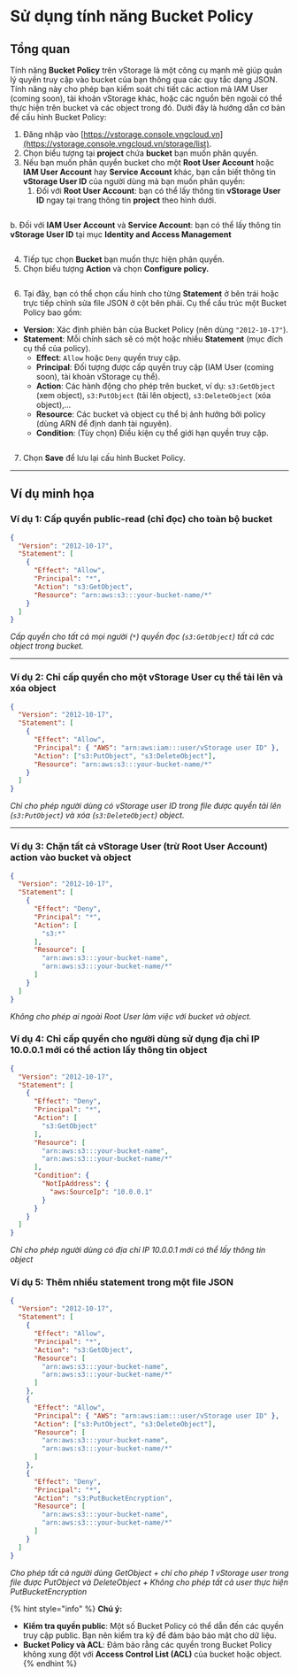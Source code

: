 # Sử dụng tính năng Bucket Policy

## Tổng quan

Tính năng **Bucket Policy** trên vStorage là một công cụ mạnh mẽ giúp quản lý quyền truy cập vào bucket của bạn thông qua các quy tắc dạng JSON. Tính năng này cho phép bạn kiểm soát chi tiết các action mà IAM User (coming soon), tài khoản vStorage khác, hoặc các nguồn bên ngoài có thể thực hiện trên bucket và các object trong đó. Dưới đây là hướng dẫn cơ bản để cấu hình Bucket Policy:

1. Đăng nhập vào [https://vstorage.console.vngcloud.vn](https://vstorage.console.vngcloud.vn/storage/list).
2. Chọn biểu tượng <img src="../../../../../../.gitbook/assets/image (7).png" alt="" data-size="line">tại **project** chứa **bucket** bạn muốn phân quyền.
3. Nếu bạn muốn phân quyền bucket cho một **Root User Account** hoặc **IAM User Account** hay **Service Account** khác, bạn cần biết thông tin **vStorage User ID** của người dùng mà bạn muốn phân quyền:&#x20;
   1. Đối với **Root User Account**: bạn có thể lấy thông tin **vStorage User ID** ngay tại trang thông tin **project** theo hình dưới.

<figure><img src="../../../../../../.gitbook/assets/image (867).png" alt=""><figcaption></figcaption></figure>

b. Đối với **IAM User Account** và **Service Account**: bạn có thể lấy thông tin **vStorage User ID** tại mục  **Identity and Access Management**

<figure><img src="../../../../../../.gitbook/assets/image (8).png" alt=""><figcaption></figcaption></figure>

4. Tiếp tục chọn **Bucket** bạn muốn thực hiện phân quyền.
5. Chọn biểu tượng **Action** và chọn **Configure policy.**

<figure><img src="../../../../../../.gitbook/assets/image (10) (1) (1) (1) (1) (1).png" alt=""><figcaption></figcaption></figure>

6. Tại đây, bạn có thể chọn cấu hình cho từng **Statement** ở bên trái hoặc trực tiếp chỉnh sửa file JSON ở cột bên phải. Cụ thể cấu trúc một Bucket Policy bao gồm:

* **Version**: Xác định phiên bản của Bucket Policy (nên dùng `"2012-10-17"`).
* **Statement**: Mỗi chính sách sẽ có một hoặc nhiều **Statement** (mục đích cụ thể của policy).
  * **Effect**: `Allow` hoặc `Deny` quyền truy cập.
  * **Principal**: Đối tượng được cấp quyền truy cập (IAM User (coming soon),  tài khoản vStorage cụ thể).
  * **Action**: Các hành động cho phép trên bucket, ví dụ: `s3:GetObject` (xem object), `s3:PutObject` (tải lên object), `s3:DeleteObject` (xóa object),…
  * **Resource**: Các bucket và object cụ thể bị ảnh hưởng bởi policy (dùng ARN để định danh tài nguyên).
  * **Condition**: (Tùy chọn) Điều kiện cụ thể giới hạn quyền truy cập.

<figure><img src="../../../../../../.gitbook/assets/image (11) (1) (1) (1) (1) (1).png" alt=""><figcaption></figcaption></figure>

7. Chọn **Save** để lưu lại cấu hình Bucket Policy.

***

## Ví dụ minh họa

### **Ví dụ 1: Cấp quyền public-read (chỉ đọc) cho toàn bộ bucket**&#x20;

```json
{
  "Version": "2012-10-17",
  "Statement": [
    {
      "Effect": "Allow",
      "Principal": "*",
      "Action": "s3:GetObject",
      "Resource": "arn:aws:s3:::your-bucket-name/*"
    }
  ]
}

```

_Cấp quyền cho tất cả mọi người (`*`) quyền đọc (`s3:GetObject`) tất cả các object trong bucket._

***

### **Ví dụ 2: Chỉ cấp quyền cho một vStorage User cụ thể tải lên và xóa object**

```json
{
  "Version": "2012-10-17",
  "Statement": [
    {
      "Effect": "Allow",
      "Principal": { "AWS": "arn:aws:iam:::user/vStorage user ID" },
      "Action": ["s3:PutObject", "s3:DeleteObject"],
      "Resource": "arn:aws:s3:::your-bucket-name/*"
    }
  ]
}
```

_Chỉ cho phép người dùng có vStorage user ID trong file được quyền tải lên (`s3:PutObject`) và xóa (`s3:DeleteObject`) object._

***

### **Ví dụ 3: Chặn tất cả vStorage User (trừ Root User Account) action vào bucket và object**

```json
{
  "Version": "2012-10-17",
  "Statement": [
    {
      "Effect": "Deny",
      "Principal": "*",
      "Action": [
        "s3:*"
      ],
      "Resource": [
        "arn:aws:s3:::your-bucket-name",
        "arn:aws:s3:::your-bucket-name/*"
      ]
    }
  ]
}
```

_Không cho phép ai ngoài Root User làm việc với bucket và object._

### **Ví dụ 4: Chỉ cấp quyền cho người dùng sử dụng địa chỉ IP 10.0.0.1 mới có thể action lấy thông tin object**

```json
{
  "Version": "2012-10-17",
  "Statement": [
    {
      "Effect": "Deny",
      "Principal": "*",
      "Action": [
        "s3:GetObject"
      ],
      "Resource": [
        "arn:aws:s3:::your-bucket-name",
        "arn:aws:s3:::your-bucket-name/*"
      ],
      "Condition": {
        "NotIpAddress": {
          "aws:SourceIp": "10.0.0.1"
        }
      }
    }
  ]
}
```

_Chỉ cho phép người dùng có địa chỉ IP 10.0.0.1 mới có thể lấy thông tin object_

### **Ví dụ 5: Thêm nhiều statement trong một file JSON**

```json
{
  "Version": "2012-10-17",
  "Statement": [
    {
      "Effect": "Allow",
      "Principal": "*",
      "Action": "s3:GetObject",
      "Resource": [
        "arn:aws:s3:::your-bucket-name",
        "arn:aws:s3:::your-bucket-name/*"
      ]
    },
    {
      "Effect": "Allow",
      "Principal": { "AWS": "arn:aws:iam:::user/vStorage user ID" },
      "Action": ["s3:PutObject", "s3:DeleteObject"],
      "Resource": [
        "arn:aws:s3:::your-bucket-name",
        "arn:aws:s3:::your-bucket-name/*"
      ]
    },
    {
      "Effect": "Deny",
      "Principal": "*",
      "Action": "s3:PutBucketEncryption",
      "Resource": [
        "arn:aws:s3:::your-bucket-name",
        "arn:aws:s3:::your-bucket-name/*"
      ]
    }
  ]
}

```

_Cho phép tất cả người dùng GetObject + chỉ cho phép 1 vStorage user trong file được PutObject và DeleteObject + Không cho phép tất cả user thực hiện PutBucketEncryption_

{% hint style="info" %}
**Chú ý:**

* **Kiểm tra quyền public**: Một số Bucket Policy có thể dẫn đến các quyền truy cập public. Bạn nên kiểm tra kỹ để đảm bảo bảo mật cho dữ liệu.
* **Bucket Policy và ACL**: Đảm bảo rằng các quyền trong Bucket Policy không xung đột với **Access Control List (ACL)** của bucket hoặc object.
{% endhint %}
